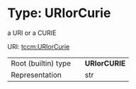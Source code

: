 
# Type: URIorCurie


a URI or a CURIE

URI: [tccm:URIorCurie](https://hotecosystem.org/tccm/URIorCurie)

|  |  |  |
| --- | --- | --- |
| Root (builtin) type | | **URIorCURIE** |
| Representation | | str |
